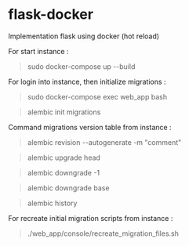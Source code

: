 # flask-docker
Implementation flask using docker (hot reload)

For start instance :
> sudo docker-compose up --build

For login into instance, then initialize migrations :
> sudo docker-compose exec web_app bash

> alembic init migrations

Command migrations version table from instance :
> alembic revision --autogenerate -m "comment"

> alembic upgrade head

> alembic downgrade -1

> alembic downgrade base

> alembic history

For recreate initial migration scripts from instance :
> ./web_app/console/recreate_migration_files.sh
